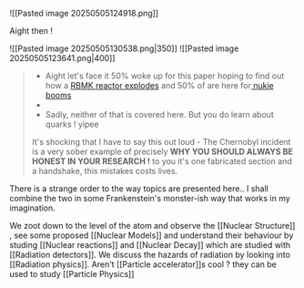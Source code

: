 

![[Pasted image 20250505124918.png]]

Aight then ! 

![[Pasted image 20250505130538.png|350]] 
![[Pasted image 20250505123641.png|400]]


> - Aight let's face it 50% woke up for this paper hoping to find out how a [RBMK reactor explodes](https://youtu.be/C6lefbvrFV8?si=s6DyhsOqsNwSOzH1) and 50% of are here for[ nukie booms](https://youtu.be/9IHnmRSRQ2U?si=9sxKOaSqzNRJtC9Y) 
> - 
> -  Sadly, neither of that is covered here. But you do learn about quarks ! yipee
>   
>   It's shocking that I have to say this out loud - The Chernobyl incident is a very sober example of precisely **WHY YOU SHOULD ALWAYS BE HONEST IN YOUR RESEARCH !** to you it's one fabricated section and a handshake, this mistakes costs lives. 



There is a strange order to the way topics are presented here.. I shall combine the two in some Frankenstein's monster-ish way that works in my imagination. 

We zoot down to the level of the atom and observe the [[Nuclear Structure]] , see some proposed [[Nuclear Models]] and understand their behaviour by studing [[Nuclear reactions]] and [[Nuclear Decay]] which are studied with [[Radiation detectors]]. We discuss the hazards of radiation by looking into [[Radiation physics]].  Aren't [[Particle accelerator]]s cool ? they can be used to study [[Particle Physics]] 




